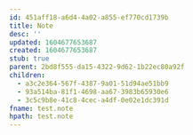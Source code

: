 ```yaml
---
id: 451aff18-a6d4-4a02-a855-ef770cd1739b
title: Note
desc: ''
updated: 1604677653687
created: 1604677653687
stub: true
parent: 2bd8f555-da15-4322-9d62-1b22ec80a92f
children:
  - a3c2e364-567f-4387-9a01-51d94ae51bb9
  - 93a514ba-81f1-4698-aa67-3983b65930e6
  - 3c5c9b8e-41c8-4cec-a4df-0e02e1dc391d
fname: test.note
hpath: test.note
---
```




